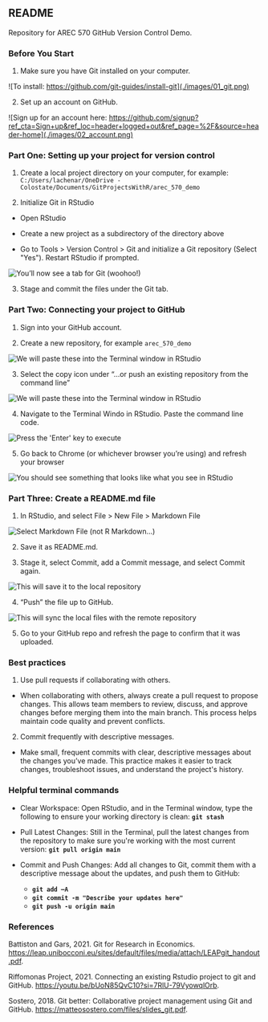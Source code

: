 ## README

Repository for AREC 570 GitHub Version Control Demo.

### Before You Start

1. Make sure you have Git installed on your computer.

![To install: https://github.com/git-guides/install-git](./images/01_git.png)
<br>

2. Set up an account on GitHub.

![Sign up for an account here: https://github.com/signup?ref_cta=Sign+up&ref_loc=header+logged+out&ref_page=%2F&source=header-home](./images/02_account.png)
<br>


### Part One: Setting up your project for version control

1. Create a local project directory on your computer, for example: `C:/Users/lachenar/OneDrive - Colostate/Documents/GitProjectsWithR/arec_570_demo`


2. Initialize Git in RStudio

- Open RStudio

- Create a new project as a subdirectory of the directory above

- Go to Tools > Version Control > Git and initialize a Git repository (Select "Yes"). Restart RStudio if prompted.

![You’ll now see a tab for Git (woohoo!)](./images/03_git_tab.png)
<br>

3. Stage and commit the files under the Git tab. 


### Part Two: Connecting your project to GitHub

1. Sign into your GitHub account.

2. Create a new repository, for example `arec_570_demo`

![We will paste these into the Terminal window in RStudio](./images/04_new_repo.png)
<br>

3. Select the copy icon under “…or push an existing repository from the command line” 

![We will paste these into the Terminal window in RStudio](./images/05_command_line.png)
<br>

4. Navigate to the Terminal Windo in RStudio. Paste the command line code.

![Press the 'Enter' key to execute](./images/06_terminal_window.png)
<br>

5. Go back to Chrome (or whichever browser you’re using) and refresh your browser

![You should see something that looks like what you see in RStudio](./images/07_chrome_refresh.png)
<br>


### Part Three: Create a README.md file

1. In RStudio, and select File > New File > Markdown File

![Select Markdown File (not R Markdown...)](./images/08_markdown.png)
<br>

2. Save it as README.md.

3. Stage it, select Commit, add a Commit message, and select Commit again.

![This will save it to the local repository](./images/09_commit_readme.png)
<br>

4. “Push” the file up to GitHub. 

![This will sync the local files with the remote repository](./images/09_commit_readme.png)
<br>

5. Go to your GitHub repo and refresh the page to confirm that it was uploaded.


### Best practices

1. Use pull requests if collaborating with others.

- When collaborating with others, always create a pull request to propose changes. This allows team members to review, discuss, and approve changes before merging them into the main branch. This process helps maintain code quality and prevent conflicts.

2. Commit frequently with descriptive messages.

- Make small, frequent commits with clear, descriptive messages about the changes you’ve made. This practice makes it easier to track changes, troubleshoot issues, and understand the project's history.



### Helpful terminal commands

- Clear Workspace: Open RStudio, and in the Terminal window, type the following to ensure your working directory is clean:  **`git stash`**

- Pull Latest Changes: Still in the Terminal, pull the latest changes from the repository to make sure you're working with the most current version:  **`git pull origin main`**

- Commit and Push Changes: Add all changes to Git, commit them with a descriptive message about the updates, and push them to GitHub:
  - **`git add –A`** 
  - **`git commit -m "Describe your updates here"`**
  - **`git push -u origin main`**


### References

Battiston and Gars, 2021. Git for Research in Economics. https://leap.unibocconi.eu/sites/default/files/media/attach/LEAPgit_handout.pdf. <br>

Riffomonas Project, 2021. Connecting an existing Rstudio project to git and GitHub. https://youtu.be/bUoN85QvC10?si=7RlU-79VyowqlOrb. <br>

Sostero, 2018. Git better: Collaborative project management using Git and GitHub. https://matteosostero.com/files/slides_git.pdf. <br>